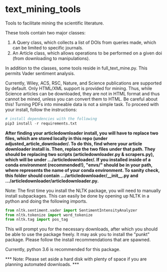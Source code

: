 # text_mining_tools
Tools to facilitate mining the scientific literature.

These tools contain two major classes:
1. A Query class, which collects a list of DOIs from queries made, which can be limited to specific journals.
2. An Article class, which allows operations to be performed on a given doi (from downloading to manipulations).

In addition to the classes, some tools reside in full_text_mine.py. This permits Vader sentiment analysis.

Currently, Wiley, ACS, RSC, Nature, and Science publications are supported by default. Only HTML/XML support is provided for mining.
Thus, while Science articles can be downloaded, they are not in HTML format and thus cannot be mined, unless you can convert them to HTML. Be careful about this! Turning PDFs into mineable data is not a simple task. To proceed with your install, follow the instructions:

```python
# install dependencies with the following
pip3 install -r requirements.txt 
```
<strong>
After finding your articledownloader install, you will have to replace two files, which are stored locally in this repo (under adjusted_article_downloader/. To do this, find where your article downloader install is. Then, replace the two files under that path. They should be replacing two scripts (articledownloader.py & scrapers.py), which will be under .../articledownloader/. If you installed inside of a conda environment (recommended!), "envs/<your-conda-env-name-here>" should be in your path, where <your-conda-env-name-here> represents the name of your conda environment. To sanity check, this folder should contain .../articledownloader/__init__.py and .../articledownloader/articledownloader.py. </strong>

Note: The first time you install the NLTK package, you will need to manually install subpackages. This can easily
be done by opening up NLTK in a python and doing the following imports.

```python
from nltk.sentiment.vader import SentimentIntensityAnalyzer
from nltk.tokenize import word_tokenize
from nltk.tag import pos_tag
```
This will prompt you for the necessary downloads, after which you should be able to use the package freely. It may ask you to install the "punkt" package. Please follow the install recommendations that are spawned.

Currently, python 3.6 is recommended for this package.

*** Note: Please set aside a hard disk with plenty of space if you are planning automated downloads. ***
